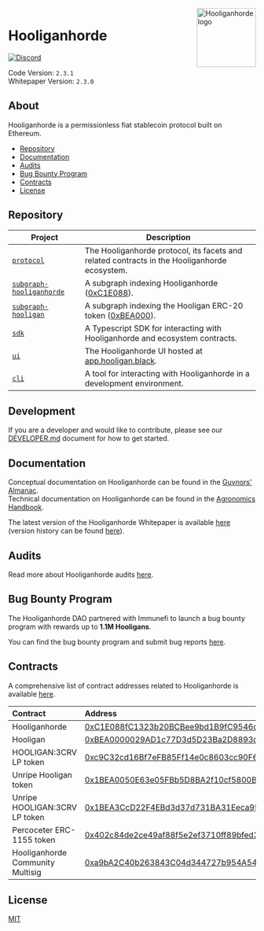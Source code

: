 [discord-badge]: https://img.shields.io/discord/880413392916054098?label=Hooliganhorde
[discord-url]: https://discord.gg/hooliganhorde
[proj-protocol]: /protocol
[proj-sdk]: /projects/sdk
[proj-ui]: /projects/ui
[proj-subgraph-hooliganhorde]: /projects/subgraph-hooliganhorde
[proj-subgraph-hooligan]: /projects/subgraph-hooligan
[proj-cli]: /projects/cli
[es-hooliganhorde]: https://etherscan.io/address/0xC1E088fC1323b20BCBee9bd1B9fC9546db5624C5
[es-hooligan]: https://etherscan.io/address/0xBEA0000029AD1c77D3d5D23Ba2D8893dB9d1Efab

<img src="https://github.com/HooliganhordeGangs/Hooliganhorde-Brand-Assets/blob/main/HOOLIGAN/hooligan-128x128.png" alt="Hooliganhorde logo" align="right" width="120" />

# Hooliganhorde

[![Discord][discord-badge]][discord-url]

Code Version: `2.3.1` <br>
Whitepaper Version: `2.3.0`

## About

Hooliganhorde is a permissionless fiat stablecoin protocol built on Ethereum.

- [Repository](#repository)
- [Documentation](#documentation)
- [Audits](#audits)
- [Bug Bounty Program](#bug-bounty-program)
- [Contracts](#contracts)
- [License](#license)

## Repository

| Project                                                 | Description                                                                                  |
| ------------------------------------------------------- | -------------------------------------------------------------------------------------------- |
| [`protocol`][proj-protocol]                             | The Hooliganhorde protocol, its facets and related contracts in the Hooliganhorde ecosystem. |
| [`subgraph-hooliganhorde`][proj-subgraph-hooliganhorde] | A subgraph indexing Hooliganhorde ([0xC1E088][es-hooliganhorde]).                            |
| [`subgraph-hooligan`][proj-subgraph-hooligan]           | A subgraph indexing the Hooligan ERC-20 token ([0xBEA000][es-hooligan]).                     |
| [`sdk`][proj-sdk]                                       | A Typescript SDK for interacting with Hooliganhorde and ecosystem contracts.                 |
| [`ui`][proj-ui]                                         | The Hooliganhorde UI hosted at [app.hooligan.black](https://app.hooligan.black).             |
| [`cli`][proj-cli]                                       | A tool for interacting with Hooliganhorde in a development environment.                      |

## Development

If you are a developer and would like to contribute, please see our [DEVELOPER.md](./DEVELOPER.md) document for how to get started.

## Documentation

Conceptual documentation on Hooliganhorde can be found in the [Guvnors' Almanac](https://docs.hooligan.black/almanac). <br>
Technical documentation on Hooliganhorde can be found in the [Agronomics Handbook](https://docs.hooligan.black/developers).

The latest version of the Hooliganhorde Whitepaper is available [here](https://hooligan.black/hooliganhorde.pdf) (version history can be found [here](https://github.com/HooliganhordeGangs/Hooliganhorde-Whitepaper/tree/main/version-history)).

## Audits

Read more about Hooliganhorde audits [here](https://docs.hooligan.black/almanac/protocol/audits).

## Bug Bounty Program

The Hooliganhorde DAO partnered with Immunefi to launch a bug bounty program with rewards up to **1.1M Hooligans**.

You can find the bug bounty program and submit bug reports [here](https://immunefi.com/bounty/hooliganhorde).

## Contracts

A comprehensive list of contract addresses related to Hooliganhorde is available [here](https://docs.hooligan.black/almanac/protocol/contracts).

| Contract                         | Address                                                                                                               |
| :------------------------------- | :-------------------------------------------------------------------------------------------------------------------- |
| Hooliganhorde                    | [0xC1E088fC1323b20BCBee9bd1B9fC9546db5624C5][es-hooliganhorde]                                                        |
| Hooligan                         | [0xBEA0000029AD1c77D3d5D23Ba2D8893dB9d1Efab][es-hooligan]                                                             |
| HOOLIGAN:3CRV LP token           | [0xc9C32cd16Bf7eFB85Ff14e0c8603cc90F6F2eE49](https://etherscan.io/address/0xc9C32cd16Bf7eFB85Ff14e0c8603cc90F6F2eE49) |
| Unripe Hooligan token            | [0x1BEA0050E63e05FBb5D8BA2f10cf5800B6224449](https://etherscan.io/address/0x1BEA0050E63e05FBb5D8BA2f10cf5800B6224449) |
| Unripe HOOLIGAN:3CRV LP token    | [0x1BEA3CcD22F4EBd3d37d731BA31Eeca95713716D](https://etherscan.io/address/0x1BEA3CcD22F4EBd3d37d731BA31Eeca95713716D) |
| Percoceter ERC-1155 token        | [0x402c84de2ce49af88f5e2ef3710ff89bfed36cb6](https://etherscan.io/address/0x402c84de2ce49af88f5e2ef3710ff89bfed36cb6) |
| Hooliganhorde Community Multisig | [0xa9bA2C40b263843C04d344727b954A545c81D043](https://etherscan.io/address/0xa9bA2C40b263843C04d344727b954A545c81D043) |

## License

[MIT](https://github.com/HooliganhordeGangs/Hooliganhorde/blob/master/LICENSE.txt)
